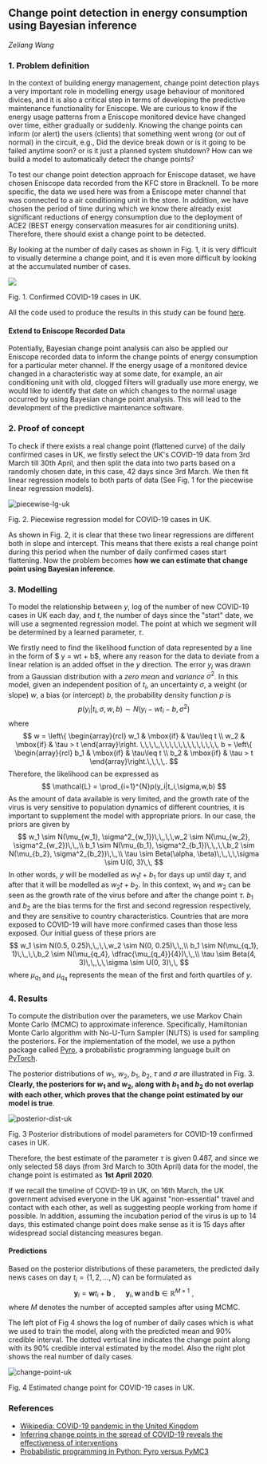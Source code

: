 ## Change point detection in energy consumption using Bayesian inference

*Zeliang Wang*

### 1. Problem definition

In the context of building energy management, change point detection plays a very important role in modelling energy usage behaviour of monitored divices, and it is also a critical step in terms of developing the predictive maintenance functionality for Eniscope. We are curious to know if the energy usage patterns from a Eniscope monitored device have changed over time, either gradually or suddenly. Knowing the change points can inform (or alert) the users (clients) that something went wrong (or out of normal) in the circuit, e.g., Did the device break down or is it going to be failed anytime soon? or is it just a planned system shutdown? How can we build a model to automatically detect the change points?

To test our change point detection approach for Eniscope dataset, we have chosen Eniscope data recorded from the KFC store in Bracknell. To be more specific, the data we used here was from a Eniscope meter channel that was connected to a air conditioning unit in the store. In addition, we have chosen the period of time during which we know there already exist significant reductions of energy consumption due to the deployment of ACE2 (BEST energy conservation measures for air conditioning units). Therefore, there should exist a change point to be detected.

By looking at the number of daily cases as shown in Fig. 1, it is very difficult to visually determine a change point, and it is even more difficult by looking at the accumulated number of cases.  

![](plots/fig1-confirmed-cases-uk.svg)

Fig. 1. Confirmed COVID-19 cases in UK. 

All the code used to produce the results in this study can be found [here](https://github.com/zeliangwang/COVID-19).

#### Extend to Eniscope Recorded Data

Potentially, Bayesian change point analysis can also be applied our Eniscope recorded data to inform the change points of energy consumption for a particular meter channel. If the energy usage of a monitored device changed in a characteristic way at some date, for example, an air conditioning unit with old, clogged filters will gradually use more energy, we would like to identify that date on which changes to the normal usage occurred by using Bayesian change point analysis. This will lead to the development of the predictive maintenance software. 



### 2. Proof of concept

To check if there exists a real change point (flattened curve) of the daily confirmed cases in UK, we firstly select the UK's COVID-19 data from 3rd March till 30th April, and then split the data into two parts based on a randomly chosen date, in this case, 42 days since 3rd March. We then fit linear regression models to both parts of data (See Fig. 1 for the piecewise linear regression models).

![piecewise-lg-uk](plots/fig2-piecewise-lg-uk.svg)

Fig. 2.  Piecewise regression model for COVID-19 cases in UK.

As shown in Fig. 2, it is clear that these two linear regressions are different both in slope and intercept. This means that there exists a real change point during this period when the number of daily confirmed cases start flattening. Now the problem becomes **how we can estimate that change point using Bayesian inference**.

### 3. Modelling

To model the relationship between $y$, log of the number of new COVID-19 cases in UK each day, and $t$, the number of days since the "start" date, we will use a segmented regression model. The point at which we segment will be determined by a learned parameter, $\tau$. 

We firstly need to find the likelihood function of data represented by a line in the form of $ y = wt + b$, where any reason for the data to deviate from a linear relation is an added offset in the $y$ direction. The error $y_i$ was drawn from a Gaussian distribution with a *zero mean* and *variance* $\sigma^2$. In this model, given an independent position of $t_i$, an uncertainty $\sigma$, a weight (or slope) $w$, a bias (or intercept) $b$, the probability density function $p$ is 
$$
p(y_i|t_i,\sigma,w,b) \sim N(y_i-wt_i-b,\,\sigma^2)
$$
where
$$
w = \left\{ \begin{array}{rcl}
w_1 & \mbox{if}
& \tau\leq t \\ w_2 & \mbox{if} & \tau > t
\end{array}\right.
\,\,\,\,,\,\,\,\,\,\,\,\,\,\,\,\,\,
b = \left\{ \begin{array}{rcl}
b_1 & \mbox{if}
& \tau\leq t \\ b_2 & \mbox{if} & \tau > t
\end{array}\right.\,\,\,\,.
$$
Therefore, the likelihood can be expressed as
$$
\mathcal{L} = \prod_{i=1}^{N}p(y_i|t_i,\sigma,w,b)
$$
As the amount of data available is very limited, and the growth rate of the virus is very sensitive to population dynamics of different countries, it is important to supplement the model with appropriate priors. In our case, the priors are given by 
$$
w_1 \sim N(\mu_{w_1}, \sigma^2_{w_1})\,\,,\,\,w_2 \sim N(\mu_{w_2}, \sigma^2_{w_2})\,\,,\\
b_1 \sim N(\mu_{b_1}, \sigma^2_{b_1})\,\,,\,\,b_2 \sim N(\mu_{b_2}, \sigma^2_{b_2})\,\,,\\
\tau \sim Beta(\alpha, \beta)\,\,,\,\,\sigma \sim U(0, 3)\,\,
$$
In other words, $y$ will be modelled as $w_1t + b_1$ for days up until day $\tau$, and after that it will be modelled as $w_2t+b_2$. In this context, $w_1$ and $w_2$ can be seen as the growth rate of the virus before and after the change point $\tau$. $b_1$ and $b_2$ are the bias terms for the first and second regression respectively, and they are sensitive to country characteristics. Countries that are more exposed to COVID-19 will have more confirmed cases than those less exposed. Our initial guess of these priors are
$$
w_1 \sim N(0.5, 0.25)\,\,,\,\,w_2 \sim N(0, 0.25)\,\,,\\
b_1 \sim N(\mu_{q_1}, 1)\,\,,\,\,b_2 \sim N(\mu_{q_4}, \dfrac{\mu_{q_4}}{4})\,\,,\\
\tau \sim Beta(4, 3)\,\,,\,\,\sigma \sim U(0, 3)\,\,
$$
where $\mu_{q_1}$ and $\mu_{q_4}$ represents the mean of the first and forth quartiles of $y$. 

### 4. Results

To compute the distribution over the parameters, we use Markov Chain Monte Carlo (MCMC) to approximate inference. Specifically, Hamiltonian Monte Carlo algorithm with No-U-Turn Sampler (NUTS) is used for sampling the posteriors. For the implementation of the model, we use a python package called [Pyro](https://pyro.ai/), a probabilistic programming language built on [PyTorch](https://pytorch.org/). 

The posterior distributions of $w_1$, $w_2$, $b_1$, $b_2$, $\tau$ and $\sigma$ are illustrated in Fig. 3. **Clearly, the posteriors for $w_1$ and $w_2$, along with $b_1$ and $b_2$ do not overlap with each other, which proves that the change point estimated by our model is true**.

![posterior-dist-uk](plots/fig3-posterior-dist-uk.svg)

Fig. 3 Posterior distributions of model parameters for COVID-19 confirmed cases in UK.

Therefore, the best estimate of the parameter $\tau$ is given $0.487$, and since we only selected $58$ days (from 3rd March to 30th April) data for the model, the change point is estimated as **1st April 2020**. 

If we recall the timeline of COVID-19 in UK, on 16th March, the UK government advised everyone in the UK against "non-essential" travel and contact with each other, as well as suggesting people working from home if possible. In addition, assuming the incubation period of the virus is up to 14 days, this estimated change point does make sense as it is 15 days after widespread social distancing measures began.

#### Predictions

Based on the posterior distributions of these parameters, the predicted daily news cases on day $t_i = \{1,2,\dots,N\}$ can be formulated as 
$$
\mathbf{y}_i = \mathbf{w}t_i + \mathbf{b}\,\,,\,\,\,\,\,\,\,\,\, \mathbf{y}_i, \mathbf{w}\, \mathrm{and}\,\mathbf{b}\in \mathbb{R}^{M\times1}\,\,,
$$
where $M$ denotes the number of accepted samples after using MCMC. 

The left plot of Fig 4 shows the log of number of daily cases which is what we used to train the model, along with the predicted mean and $90\%$ credible interval. The dotted vertical line indicates the change point along with its $90\%$ credible interval estimated by the model. Also the right plot shows the real number of daily cases. 

![change-point-uk](plots/fig4-change-point-uk.svg)

Fig. 4 Estimated change point for COVID-19 cases in UK.

### References

* [Wikipedia: COVID-19 pandemic in the United Kingdom](https://en.wikipedia.org/wiki/COVID-19_pandemic_in_the_United_Kingdom)
* [Inferring change points in the spread of COVID-19 reveals the effectiveness of interventions](https://science.sciencemag.org/content/early/2020/05/14/science.abb9789)
* [Probabilistic programming in Python: Pyro versus PyMC3](https://tomasfiers.net/posts/probabilistic-python/)